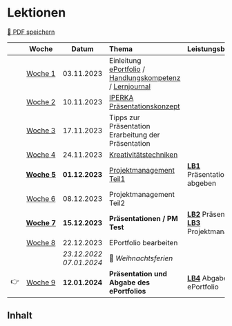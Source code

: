 
# Lektionen
[:floppy_disk: PDF speichern](pathname:///docs/lektionen.pdf)

||Woche | Datum | Thema | Leistungsbewertung
:---:|:---:|:---:|:---|:---
||[Woche&nbsp;1](./woche-1.md) | 03.11.2023 | Einleitung<br/> [ePortfolio](../themen/eportfolio.md) / [Handlungskompetenz](../themen/handlungskompetenz.md) / [Lernjournal](../themen/lernjournal.md) | 
||[Woche&nbsp;2](./woche-2.md) | 10.11.2023 | [IPERKA](../themen/iperka.md)<br/>[Präsentationskonzept](../themen/praesentationskonzept.md) | 
||[Woche&nbsp;3](./woche-3.md) | 17.11.2023 | Tipps zur Präsentation<br/>Erarbeitung der Präsentation | 
||[Woche&nbsp;4](./woche-4.md) | 24.11.2023 | [Kreativitätstechniken](../themen/kreativitaetstechniken.md) | 
||[**Woche&nbsp;5**](./woche-5.md) | **01.12.2023** | [Projektmanagement Teil1](../themen/projektmanagement.md) | [**LB1**](../beurteilungen/LB1.md) Präsentationskonzept abgeben
||[Woche&nbsp;6](./woche-6.md) | 08.12.2023 | Projektmanagement Teil2 | 
||[**Woche&nbsp;7**](./woche-7.md) | **15.12.2023** | **Präsentationen / PM Test** | [**LB2**](../beurteilungen/LB2.md) Präsentation<br/>[**LB3**](../beurteilungen/LB3.md) Projektmanagement
||[Woche&nbsp;8](./woche-8.md) | 22.12.2023 | EPortfolio bearbeiten | 
||| _23.12.2022_<br/>_07.01.2024_| :christmas_tree: *Weihnachtsferien* | 
:point_right:|[Woche&nbsp;9](./woche-9.md) | **12.01.2024** | **Präsentation und Abgabe des ePortfolios** | [**LB4**](../beurteilungen/LB4.md) Abgabe ePortfolio

## Inhalt

<DocCardList />
